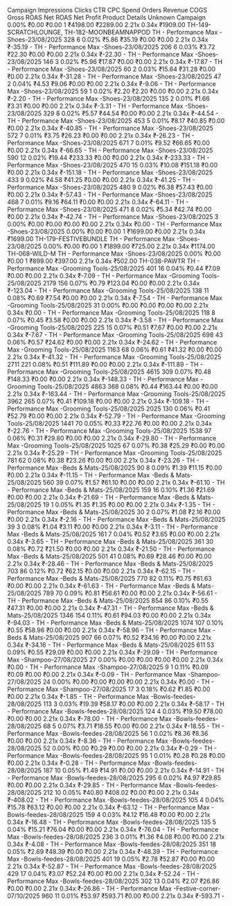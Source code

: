 Campaign Impressions Clicks CTR CPC Spend Orders Revenue COGS Gross ROAS Net ROAS Net Profit Product Details
Unknown Campaign 0.00% ₹0.00 ₹0.00 1 ₹4198.00 ₹2289.00 2.21x 0.34x ₹1909.00 TH-149-SCRATCHLOUNGE, TH-182-MOONBEAMNAPPOD
TH - Performance Max -Shoes-23/08/2025 328 6 0.02% ₹5.86 ₹35.19 ₹0.00 ₹0.00 2.21x 0.34x ₹-35.19 -
TH - Performance Max -Shoes-23/08/2025 206 6 0.03% ₹3.72 ₹22.30 ₹0.00 ₹0.00 2.21x 0.34x ₹-22.30 -
TH - Performance Max -Shoes-23/08/2025 146 3 0.02% ₹5.96 ₹17.87 ₹0.00 ₹0.00 2.21x 0.34x ₹-17.87 -
TH - Performance Max -Shoes-23/08/2025 60 2 0.03% ₹15.64 ₹31.28 ₹0.00 ₹0.00 2.21x 0.34x ₹-31.28 -
TH - Performance Max -Shoes-23/08/2025 47 2 0.04% ₹4.53 ₹9.06 ₹0.00 ₹0.00 2.21x 0.34x ₹-9.06 -
TH - Performance Max -Shoes-23/08/2025 59 1 0.02% ₹2.20 ₹2.20 ₹0.00 ₹0.00 2.21x 0.34x ₹-2.20 -
TH - Performance Max -Shoes-23/08/2025 135 2 0.01% ₹1.66 ₹3.31 ₹0.00 ₹0.00 2.21x 0.34x ₹-3.31 -
TH - Performance Max -Shoes-23/08/2025 329 8 0.02% ₹5.57 ₹44.54 ₹0.00 ₹0.00 2.21x 0.34x ₹-44.54 -
TH - Performance Max -Shoes-23/08/2025 453 5 0.01% ₹8.17 ₹40.85 ₹0.00 ₹0.00 2.21x 0.34x ₹-40.85 -
TH - Performance Max -Shoes-23/08/2025 572 7 0.01% ₹3.75 ₹26.23 ₹0.00 ₹0.00 2.21x 0.34x ₹-26.23 -
TH - Performance Max -Shoes-23/08/2025 671 7 0.01% ₹9.52 ₹66.65 ₹0.00 ₹0.00 2.21x 0.34x ₹-66.65 -
TH - Performance Max -Shoes-23/08/2025 590 12 0.02% ₹19.44 ₹233.33 ₹0.00 ₹0.00 2.21x 0.34x ₹-233.33 -
TH - Performance Max -Shoes-23/08/2025 470 15 0.03% ₹10.08 ₹151.18 ₹0.00 ₹0.00 2.21x 0.34x ₹-151.18 -
TH - Performance Max -Shoes-23/08/2025 433 9 0.02% ₹4.58 ₹41.25 ₹0.00 ₹0.00 2.21x 0.34x ₹-41.25 -
TH - Performance Max -Shoes-23/08/2025 480 9 0.02% ₹6.38 ₹57.43 ₹0.00 ₹0.00 2.21x 0.34x ₹-57.43 -
TH - Performance Max -Shoes-23/08/2025 468 7 0.01% ₹9.16 ₹64.11 ₹0.00 ₹0.00 2.21x 0.34x ₹-64.11 -
TH - Performance Max -Shoes-23/08/2025 471 8 0.02% ₹5.34 ₹42.74 ₹0.00 ₹0.00 2.21x 0.34x ₹-42.74 -
TH - Performance Max -Shoes-23/08/2025 3 0.00% ₹0.00 ₹0.00 ₹0.00 ₹0.00 2.21x 0.34x ₹0.00 -
TH - Performance Max -Shoes-23/08/2025 0.00% ₹0.00 ₹0.00 1 ₹1699.00 ₹0.00 2.21x 0.34x ₹1699.00 TH-179-FESTIVEBUNDLE
TH - Performance Max -Shoes-23/08/2025 0.00% ₹0.00 ₹0.00 1 ₹1899.00 ₹725.00 2.21x 0.34x ₹1174.00 TH-068-WILD-M
TH - Performance Max -Shoes-23/08/2025 0.00% ₹0.00 ₹0.00 1 ₹899.00 ₹397.00 2.21x 0.34x ₹502.00 TH-038-PAWTR
TH - Performance Max -Grooming Tools-25/08/2025 401 16 0.04% ₹0.44 ₹7.09 ₹0.00 ₹0.00 2.21x 0.34x ₹-7.09 -
TH - Performance Max -Grooming Tools-25/08/2025 2179 156 0.07% ₹0.79 ₹123.04 ₹0.00 ₹0.00 2.21x 0.34x ₹-123.04 -
TH - Performance Max -Grooming Tools-25/08/2025 138 11 0.08% ₹0.69 ₹7.54 ₹0.00 ₹0.00 2.21x 0.34x ₹-7.54 -
TH - Performance Max -Grooming Tools-25/08/2025 31 0.00% ₹0.00 ₹0.00 ₹0.00 ₹0.00 2.21x 0.34x ₹0.00 -
TH - Performance Max -Grooming Tools-25/08/2025 118 8 0.07% ₹0.45 ₹3.58 ₹0.00 ₹0.00 2.21x 0.34x ₹-3.58 -
TH - Performance Max -Grooming Tools-25/08/2025 225 15 0.07% ₹0.51 ₹7.67 ₹0.00 ₹0.00 2.21x 0.34x ₹-7.67 -
TH - Performance Max -Grooming Tools-25/08/2025 698 43 0.06% ₹0.57 ₹24.62 ₹0.00 ₹0.00 2.21x 0.34x ₹-24.62 -
TH - Performance Max -Grooming Tools-25/08/2025 1163 68 0.06% ₹0.61 ₹41.32 ₹0.00 ₹0.00 2.21x 0.34x ₹-41.32 -
TH - Performance Max -Grooming Tools-25/08/2025 2711 221 0.08% ₹0.51 ₹111.89 ₹0.00 ₹0.00 2.21x 0.34x ₹-111.89 -
TH - Performance Max -Grooming Tools-25/08/2025 4615 309 0.07% ₹0.48 ₹148.33 ₹0.00 ₹0.00 2.21x 0.34x ₹-148.33 -
TH - Performance Max -Grooming Tools-25/08/2025 4863 368 0.08% ₹0.44 ₹163.44 ₹0.00 ₹0.00 2.21x 0.34x ₹-163.44 -
TH - Performance Max -Grooming Tools-25/08/2025 3962 265 0.07% ₹0.41 ₹109.18 ₹0.00 ₹0.00 2.21x 0.34x ₹-109.18 -
TH - Performance Max -Grooming Tools-25/08/2025 2025 130 0.06% ₹0.41 ₹52.79 ₹0.00 ₹0.00 2.21x 0.34x ₹-52.79 -
TH - Performance Max -Grooming Tools-25/08/2025 1441 70 0.05% ₹0.33 ₹22.76 ₹0.00 ₹0.00 2.21x 0.34x ₹-22.76 -
TH - Performance Max -Grooming Tools-25/08/2025 1538 97 0.06% ₹0.31 ₹29.80 ₹0.00 ₹0.00 2.21x 0.34x ₹-29.80 -
TH - Performance Max -Grooming Tools-25/08/2025 1025 67 0.07% ₹0.38 ₹25.29 ₹0.00 ₹0.00 2.21x 0.34x ₹-25.29 -
TH - Performance Max -Grooming Tools-25/08/2025 781 62 0.08% ₹0.38 ₹23.26 ₹0.00 ₹0.00 2.21x 0.34x ₹-23.26 -
TH - Performance Max -Beds & Mats-25/08/2025 90 8 0.09% ₹1.39 ₹11.15 ₹0.00 ₹0.00 2.21x 0.34x ₹-11.15 -
TH - Performance Max -Beds & Mats-25/08/2025 560 39 0.07% ₹1.57 ₹61.10 ₹0.00 ₹0.00 2.21x 0.34x ₹-61.10 -
TH - Performance Max -Beds & Mats-25/08/2025 159 16 0.10% ₹1.36 ₹21.69 ₹0.00 ₹0.00 2.21x 0.34x ₹-21.69 -
TH - Performance Max -Beds & Mats-25/08/2025 19 1 0.05% ₹1.35 ₹1.35 ₹0.00 ₹0.00 2.21x 0.34x ₹-1.35 -
TH - Performance Max -Beds & Mats-25/08/2025 30 2 0.07% ₹1.08 ₹2.16 ₹0.00 ₹0.00 2.21x 0.34x ₹-2.16 -
TH - Performance Max -Beds & Mats-25/08/2025 39 3 0.08% ₹1.04 ₹3.11 ₹0.00 ₹0.00 2.21x 0.34x ₹-3.11 -
TH - Performance Max -Beds & Mats-25/08/2025 161 7 0.04% ₹0.52 ₹3.65 ₹0.00 ₹0.00 2.21x 0.34x ₹-3.65 -
TH - Performance Max -Beds & Mats-25/08/2025 361 30 0.08% ₹0.72 ₹21.50 ₹0.00 ₹0.00 2.21x 0.34x ₹-21.50 -
TH - Performance Max -Beds & Mats-25/08/2025 501 41 0.08% ₹0.69 ₹28.46 ₹0.00 ₹0.00 2.21x 0.34x ₹-28.46 -
TH - Performance Max -Beds & Mats-25/08/2025 703 86 0.12% ₹0.72 ₹62.15 ₹0.00 ₹0.00 2.21x 0.34x ₹-62.15 -
TH - Performance Max -Beds & Mats-25/08/2025 770 82 0.11% ₹0.75 ₹61.63 ₹0.00 ₹0.00 2.21x 0.34x ₹-61.63 -
TH - Performance Max -Beds & Mats-25/08/2025 789 70 0.09% ₹0.81 ₹56.61 ₹0.00 ₹0.00 2.21x 0.34x ₹-56.61 -
TH - Performance Max -Beds & Mats-25/08/2025 854 86 0.10% ₹0.55 ₹47.31 ₹0.00 ₹0.00 2.21x 0.34x ₹-47.31 -
TH - Performance Max -Beds & Mats-25/08/2025 1346 154 0.11% ₹0.61 ₹94.03 ₹0.00 ₹0.00 2.21x 0.34x ₹-94.03 -
TH - Performance Max -Beds & Mats-25/08/2025 1074 107 0.10% ₹0.55 ₹58.96 ₹0.00 ₹0.00 2.21x 0.34x ₹-58.96 -
TH - Performance Max -Beds & Mats-25/08/2025 907 66 0.07% ₹0.52 ₹34.16 ₹0.00 ₹0.00 2.21x 0.34x ₹-34.16 -
TH - Performance Max -Beds & Mats-25/08/2025 611 53 0.09% ₹0.55 ₹29.09 ₹0.00 ₹0.00 2.21x 0.34x ₹-29.09 -
TH - Performance Max -Shampoo-27/08/2025 27 0.00% ₹0.00 ₹0.00 ₹0.00 ₹0.00 2.21x 0.34x ₹0.00 -
TH - Performance Max -Shampoo-27/08/2025 9 1 0.11% ₹0.09 ₹0.09 ₹0.00 ₹0.00 2.21x 0.34x ₹-0.09 -
TH - Performance Max -Shampoo-27/08/2025 24 0.00% ₹0.00 ₹0.00 ₹0.00 ₹0.00 2.21x 0.34x ₹0.00 -
TH - Performance Max -Shampoo-27/08/2025 17 3 0.18% ₹0.62 ₹1.85 ₹0.00 ₹0.00 2.21x 0.34x ₹-1.85 -
TH - Performance Max -Bowls-feedes-28/08/2025 113 3 0.03% ₹19.39 ₹58.17 ₹0.00 ₹0.00 2.21x 0.34x ₹-58.17 -
TH - Performance Max -Bowls-feedes-28/08/2025 124 4 0.03% ₹19.50 ₹78.00 ₹0.00 ₹0.00 2.21x 0.34x ₹-78.00 -
TH - Performance Max -Bowls-feedes-28/08/2025 68 5 0.07% ₹3.71 ₹18.55 ₹0.00 ₹0.00 2.21x 0.34x ₹-18.55 -
TH - Performance Max -Bowls-feedes-28/08/2025 56 1 0.02% ₹8.36 ₹8.36 ₹0.00 ₹0.00 2.21x 0.34x ₹-8.36 -
TH - Performance Max -Bowls-feedes-28/08/2025 52 0.00% ₹0.00 ₹0.29 ₹0.00 ₹0.00 2.21x 0.34x ₹-0.29 -
TH - Performance Max -Bowls-feedes-28/08/2025 95 1 0.01% ₹0.28 ₹0.28 ₹0.00 ₹0.00 2.21x 0.34x ₹-0.28 -
TH - Performance Max -Bowls-feedes-28/08/2025 187 10 0.05% ₹1.49 ₹14.91 ₹0.00 ₹0.00 2.21x 0.34x ₹-14.91 -
TH - Performance Max -Bowls-feedes-28/08/2025 295 6 0.02% ₹4.97 ₹29.85 ₹0.00 ₹0.00 2.21x 0.34x ₹-29.85 -
TH - Performance Max -Bowls-feedes-28/08/2025 212 10 0.05% ₹40.80 ₹408.02 ₹0.00 ₹0.00 2.21x 0.34x ₹-408.02 -
TH - Performance Max -Bowls-feedes-28/08/2025 105 4 0.04% ₹15.78 ₹63.12 ₹0.00 ₹0.00 2.21x 0.34x ₹-63.12 -
TH - Performance Max -Bowls-feedes-28/08/2025 159 4 0.03% ₹4.12 ₹16.48 ₹0.00 ₹0.00 2.21x 0.34x ₹-16.48 -
TH - Performance Max -Bowls-feedes-28/08/2025 135 5 0.04% ₹15.21 ₹76.04 ₹0.00 ₹0.00 2.21x 0.34x ₹-76.04 -
TH - Performance Max -Bowls-feedes-28/08/2025 236 3 0.01% ₹1.36 ₹4.08 ₹0.00 ₹0.00 2.21x 0.34x ₹-4.08 -
TH - Performance Max -Bowls-feedes-28/08/2025 351 18 0.05% ₹2.69 ₹48.39 ₹0.00 ₹0.00 2.21x 0.34x ₹-48.39 -
TH - Performance Max -Bowls-feedes-28/08/2025 401 19 0.05% ₹2.78 ₹52.87 ₹0.00 ₹0.00 2.21x 0.34x ₹-52.87 -
TH - Performance Max -Bowls-feedes-28/08/2025 429 17 0.04% ₹3.07 ₹52.24 ₹0.00 ₹0.00 2.21x 0.34x ₹-52.24 -
TH - Performance Max -Bowls-feedes-28/08/2025 302 13 0.04% ₹2.07 ₹26.86 ₹0.00 ₹0.00 2.21x 0.34x ₹-26.86 -
TH - Performance Max -Festive-corner-07/10/2025 960 11 0.01% ₹53.97 ₹593.71 ₹0.00 ₹0.00 2.21x 0.34x ₹-593.71 -

